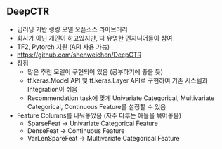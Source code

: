 ## DeepCTR
  * 딥러닝 기반 랭킹 모델 오픈소스 라이브러리
  * 회사가 아닌 개인이 하고있지만, 다 유명한 엔지니어들이 참여
  * TF2, Pytorch 지원 (API 사용 가능)
  * https://github.com/shenweichen/DeepCTR
  * 장점
      * 많은 추천 모델이 구현되어 있음 (공부하기에 좋을 듯)
      * tf.keras.Model API 및 tf.keras.Layer API로 구현하여 기존 시스템과 Integration이 쉬움
      * Recommendation task에 맞게 Univariate Categorical, Multivariate Categorical, Continuous Feature를 설정할 수 있음
  * Feature Columns를 나눠놓았음 (자주 다루는 애들을 묶어놓음)
      * SparseFeat -> Univariate Categorical Feature
      * DenseFeat -> Continuous Feature
      * VarLenSpareFeat -> Multivariate Categorical Feature
